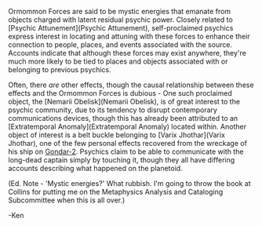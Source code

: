 Ormommon Forces are said to be mystic energies that emanate from objects charged with latent residual psychic power. Closely related to [Psychic Attunement](Psychic Attunement), self-proclaimed psychics express interest in locating and attuning with these forces to enhance their connection to people, places, and events associated with the source. Accounts indicate that although these forces may exist anywhere, they're much more likely to be tied to places and objects associated with or belonging to previous psychics. 

Often, there *are* other effects, though the causal relationship between these effects and the Ormommon Forces is dubious - One such proclaimed object, the [Nemarii Obelisk](Nemarii Obelisk), is of great interest to the psychic community, due to its tendency to disrupt contemporary communications devices, though this has already been attributed to an [Extratemporal Anomaly](Extratemporal Anomaly) located within. Another object of interest is a belt buckle belonging to [Varix Jhothar](Varix Jhothar), one of the few personal effects recovered from the wreckage of his ship on [Gondar-2](Gondar-2). Psychics claim to be able to communicate with the long-dead captain simply by touching it, though they all have differing accounts describing what happened on the planetoid.
 
(Ed. Note - 'Mystic energies?' What rubbish. I'm going to throw the book at Collins for putting me on the Metaphysics Analysis and Cataloging Subcommittee when this is all over.)

-Ken